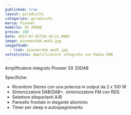 ```yaml
---
published: true
layout: giradischi
categories: giradischi
marca: Pioneer
modello: SX 20DAB
prezzo: 180
date: 2017-07-01T20:19:21.000Z
image: pioneerdab_mod1.jpg
imagethumb:
  - link: pioneerdab_mod2.jpg
sottotitolo: Amplificatore integrato con Radio DAB
---
```

Amplificatore integrato Pioneer SX 20DAB

Specifiche:
- Ricevitore Stereo con una potenza in output da 2 x 100 W
- Sintonizzatore DAB/DAB+, sintonizzatore FM con RDS
- Selettore altoparlanti A/B
- Pannello frontale in elegante alluminio
- Timer per sleep e autospegnimento
